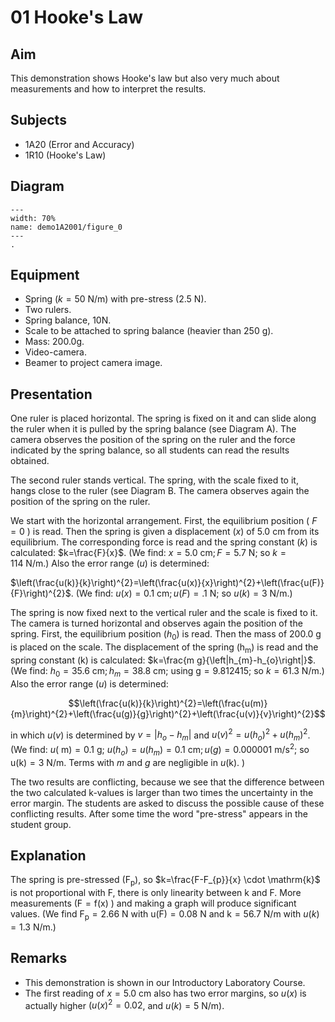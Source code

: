 # 01 Hooke's Law 
  
## Aim   
This demonstration shows Hooke's law but also very much about measurements and how to interpret the results.    
  
## Subjects   
* 1A20 (Error and Accuracy)
* 1R10 (Hooke's Law)   
  
## Diagram   
   
```{figure} figures/figure_0.png  
---  
width: 70%  
name: demo1A2001/figure_0  
---
.
```
      
## Equipment   
*  Spring $(k=50 \mathrm{~N} / \mathrm{m})$ with pre-stress $(2.5 \mathrm{~N})$. 
*  Two rulers. 
*  Spring balance, 10N. 
*  Scale to be attached to spring balance (heavier than $250 \mathrm{~g}$). 
*  Mass: 200.0g. 
*  Video-camera. 
*  Beamer to project camera image.

## Presentation   
One ruler is placed horizontal. The spring is fixed on it and can slide along the ruler when it is pulled by the spring balance (see Diagram A). The camera observes the position of the spring on the ruler and the force indicated by the spring balance, so all students can read the results obtained.

The second ruler stands vertical. The spring, with the scale fixed to it, hangs close to the ruler (see Diagram B. The camera observes again the position of the spring on the ruler.

We start with the horizontal arrangement. First, the equilibrium position ( $F=0$ ) is read. Then the spring is given a displacement $(x)$ of $5.0 \mathrm{~cm}$ from its equilibrium. The corresponding force is read and the spring constant $(k)$ is calculated: $k=\frac{F}{x}$. (We find: $x=5.0 \mathrm{~cm} ; F=5.7 \mathrm{~N}$; so $k=114 \mathrm{~N} / \mathrm{m}$.) Also the error range ($u$) is determined:

$\left(\frac{u(k)}{k}\right)^{2}=\left(\frac{u(x)}{x}\right)^{2}+\left(\frac{u(F)}{F}\right)^{2}$. (We find: $u(x)=0.1 \mathrm{~cm} ; u(F)=.1 \mathrm{~N}$; so $u(k)=3 \mathrm{~N} / \mathrm{m}$.)

The spring is now fixed next to the vertical ruler and the scale is fixed to it. The camera is turned horizontal and observes again the position of the spring. First, the equilibrium position $\left(h_{0}\right)$ is read. Then the mass of $200.0 \mathrm{~g}$ is placed on the scale. The displacement of the spring $\left(\mathrm{h}_{\mathrm{m}}\right)$ is read and the spring constant $(\mathrm{k})$ is calculated: $k=\frac{m g}{\left|h_{m}-h_{o}\right|}$. (We find: $h_{0}=35.6 \mathrm{~cm} ; h_{m}=38.8 \mathrm{~cm}$; using $\mathrm{g}=9.812415$; so $k=61.3 \mathrm{~N} / \mathrm{m}$.) Also the error range ($u$) is determined: 

$$\left(\frac{u(k)}{k}\right)^{2}=\left(\frac{u(m)}{m}\right)^{2}+\left(\frac{u(g)}{g}\right)^{2}+\left(\frac{u(v)}{v}\right)^{2}$$

in which $u(v)$ is determined by $v=\left|h_{o}-h_{m}\right|$ and $u(v)^{2}=u\left(h_{o}\right)^{2}+u\left(h_{m}\right)^{2}$. (We find: $u(\mathrm{~m})=0.1 \mathrm{~g}$; $u\left(h_{o}\right)=u\left(h_{m}\right)=0.1 \mathrm{~cm} ; u(g)=0.000001 \mathrm{~m} / \mathrm{s}^{2}$; so $\mathrm{u}(\mathrm{k})=3 \mathrm{~N} / \mathrm{m}$. Terms with $m$ and $g$ are negligible in $u(\mathrm{k})$. )

The two results are conflicting, because we see that the difference between the two calculated $\mathrm{k}$-values is larger than two times the uncertainty in the error margin. The students are asked to discuss the possible cause of these conflicting results. After some time the word "pre-stress" appears in the student group.  
  
## Explanation   
The spring is pre-stressed $\left(\mathrm{F}_{\mathrm{p}}\right)$, so $k=\frac{F-F_{p}}{x} \cdot \mathrm{k}$ is not proportional with $\mathrm{F}$, there is only linearity between $\mathrm{k}$ and $\mathrm{F}$. More measurements $(\mathrm{F}=\mathrm{f}(\mathrm{x})$ ) and making a graph will produce significant values. (We find $\mathrm{F}_{\mathrm{p}}=2.66 \mathrm{~N}$ with $\mathrm{u}(\mathrm{F})=0.08 \mathrm{~N}$ and $\mathrm{k}=56.7 \mathrm{~N} / \mathrm{m}$ with $u(k)=1.3 \mathrm{~N} / \mathrm{m}$.)
  
## Remarks   
- This demonstration is shown in our Introductory Laboratory Course.
- The first reading of $x=5.0 \mathrm{~cm}$ also has two error margins, so $u(x)$ is actually higher $\left(u(x)^{2}=0.02\right.$, and $\left.u(k)=5 \mathrm{~N} / \mathrm{m}\right)$.
  